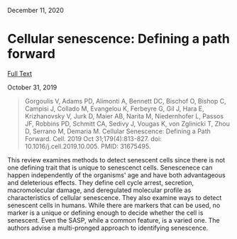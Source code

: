 December 11, 2020

# Cellular senescence: Defining a path forward

[Full Text](https://doi.org/10.1016/j.cell.2019.10.005)

October 31, 2019

> Gorgoulis V, Adams PD, Alimonti A, Bennett DC, Bischof O, Bishop C, Campisi J,
> Collado M, Evangelou K, Ferbeyre G, Gil J, Hara E, Krizhanovsky V, Jurk D,
> Maier AB, Narita M, Niedernhofer L, Passos JF, Robbins PD, Schmitt CA, Sedivy
> J, Vougas K, von Zglinicki T, Zhou D, Serrano M, Demaria M. Cellular
> Senescence: Defining a Path Forward. Cell. 2019 Oct 31;179(4):813-827. doi:
> 10.1016/j.cell.2019.10.005. PMID: 31675495.

This review examines methods to detect senescent cells since there is not one
defining trait that is unique to senescenct cells. Senescenece can happen
independently of the organisms' age and have both advantageous and deleterious
effects. They define cell cycle arrest, secretion, macromolecular damage, and
deregulated molecular profile as characteristics of cellular senescence. They
also examine ways to detect senescent cells in humans. While there are markers
that can be used, no marker is a unique or defining enough to decide whether the
cell is senescent. Even the SASP, while a common feature, is a varied one. The
authors advise a multi-pronged approach to identifying senescence.
